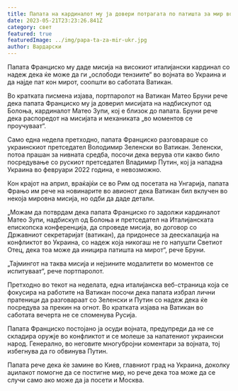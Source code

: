 ```yaml
---
title: Папата на кардиналот му ја довери потрагата по патишта за мир во Украина
date: 2023-05-21T23:23:26.841Z
category: свет
featured: true
featuredImage: ../img/papa-ta-za-mir-ukr.jpg
author: Вардарски
---
```

Папата Франциско му даде мисија на високиот италијански кардинал со надеж дека ќе може да ги „ослободи тензиите“ во војната во Украина и да најде пат кон мирот, соопшти во саботата Ватикан.

Во кратката писмена изјава, портпаролот на Ватикан Матео Бруни рече дека папата Франциско му ја доверил мисијата на надбискупот од Болоња, кардиналот Матео Зупи, кој е близок до папата. Бруни рече дека распоредот на мисијата и механиката „во моментов се проучуваат“.

Само една недела претходно, папата Франциско разговараше со украинскиот претседател Володимир Зеленски во Ватикан. Зеленски, потоа прашан за нивната средба, посочи дека верува оти какво било посредување со рускиот претседател Владимир Путин, кој ја нападна Украина во февруари 2022 година, е невозможно.

Кон крајот на април, враќајќи се во Рим од посетата на Унгарија, папата Фрањо им рече на новинарите во авионот дека Ватикан бил вклучен во некоја мировна мисија, но одби да даде детали.

„Можам да потврдам дека папата Франциско го задолжи кардиналот Матео Зупи, надбискуп од Болоња и претседател на Италијанската епископска конференција, да спроведе мисија, во договор со Државниот секретаријат (ватикан), да придонесе за деескалација на конфликтот во Украина, со надеж која никогаш не го напушти Светиот Отец, дека тоа може да иницира патишта на мирот“, рече Бруни.

„Тајмингот на таква мисија и нејзините модалитети во моментов се испитуваат“, рече портпаролот.

Претходно во текот на неделата, една италијанска веб-страница која се фокусира на работите на Ватикан посочи дека папата избрал лични пратеници да разговараат со Зеленски и Путин со надеж дека ќе посредува за прекин на огнот. Во кратката изјава на Ватикан во саботата вечерта не се споменува Русија.

Папата Франциско постојано ја осуди војната, предупреди да не се складира оружје во конфликтот и се молеше за напатениот украински народ. Генерално, во неговите многубројни коментари за војната, тој избегнува да го обвинува Путин.

Папата рече дека ќе замине во Киев, главниот град на Украина, доколку аџилакот помогне да се постигне мир, но рече дека тоа може да се случи само ако може да ја посети и Москва.